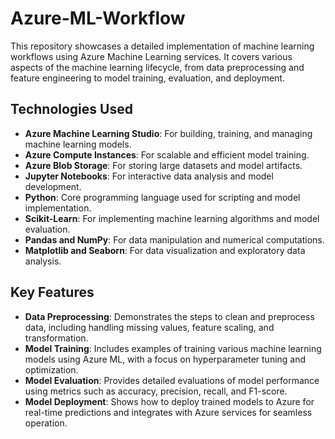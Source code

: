# Azure-ML-Workflow

This repository showcases a detailed implementation of machine learning workflows using Azure Machine Learning services. It covers various aspects of the machine learning lifecycle, from data preprocessing and feature engineering to model training, evaluation, and deployment.

## Technologies Used

- **Azure Machine Learning Studio**: For building, training, and managing machine learning models.
- **Azure Compute Instances**: For scalable and efficient model training.
- **Azure Blob Storage**: For storing large datasets and model artifacts.
- **Jupyter Notebooks**: For interactive data analysis and model development.
- **Python**: Core programming language used for scripting and model implementation.
- **Scikit-Learn**: For implementing machine learning algorithms and model evaluation.
- **Pandas and NumPy**: For data manipulation and numerical computations.
- **Matplotlib and Seaborn**: For data visualization and exploratory data analysis.

## Key Features

- **Data Preprocessing**: Demonstrates the steps to clean and preprocess data, including handling missing values, feature scaling, and transformation.
- **Model Training**: Includes examples of training various machine learning models using Azure ML, with a focus on hyperparameter tuning and optimization.
- **Model Evaluation**: Provides detailed evaluations of model performance using metrics such as accuracy, precision, recall, and F1-score.
- **Model Deployment**: Shows how to deploy trained models to Azure for real-time predictions and integrates with Azure services for seamless operation.
